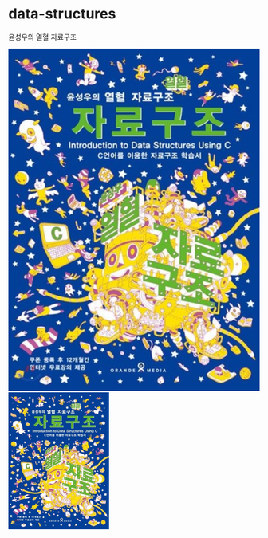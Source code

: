 # data-structures

윤성우의 열혈 자료구조

![book](./img/book.jpeg)
<img src = "./img/book.jpeg" width="40%">
